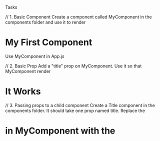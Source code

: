 Tasks

// 1. Basic Component
Create a component called MyComponent in the components folder and use it to render 
<h1>My First Component</h1>
Use MyComponent in App.js

// 2. Basic Prop
Add a "title" prop on MyComponent. Use it so that MyComponent render <h1>It Works</h1>

// 3. Passing props to a child component
Create a Title component in the components folder. It should take one prop named title.
Replace the <h1> in MyComponent with the <Title> component. It should still render "It Works" in the browser. Remember to pass the prop from MyComponent to Title.

// 4. Children prop
Create a Wrapper component in the components folder
Return <section></section> from this component
Use this in App.js
Make it possible to render children between the <Wrapper></Wrapper> component. Use (props.children) in the <Wrapper> component.

Ex. <Wrapper><Title title="Test" /></Wrapper> should render the content of <Title>

// 5. Styling
Add (className='flex') to the <section> in <Wrapper> to flex the items on <Wrapper>. Add necessary styling in the styles.scss

// 6. Lists
Create an array const food = ['Pizza', 'Hamburger', 'Coke'];
Render this list inside App.js. Use <ul><li></li></ul> and food.map()
Remember to add a key to <li>.
All of this should be inside the return ().

// 7. Lists Component
Create a Food component in the components folder.
Replace the list create above with this component. The browser should still render the list.
Remember to add "food"-prop to the <Food> component and send the food array as prop.

// 8. Event
Add a <button> to App.js
Listen to click-event on this button.
console.log("Clicked") when clicking the button.

// 9. Input
Add an input field to App.js
Listen to change-event on this field
console.log("change") when writing in this input.

// 10. Make the input field controlled (state)
Use useState to store the input value. And add the value={state} to the input field to make it (controlled).

// 11. Combine the button and input
When clicking the button above alert (or console.log) the content of the inputfield.

// 12. Refactor (move) button and input
Create an Alert component in the components folder
Use this in App.js
Move the <input>, <button> and state from above to this component

// 13. Callback (lift state) (sending a functions as a prop)

Add const [inputValue, setInputValue] = useState('') in App.js.
Add <p>{inputValue}</p> to App.js

Send setInputValue function as a prop to <Alert> from App.js.

By using this prop you should be able to update the value of inputValue in App.js, when we are writing in the <input> inside <Alert>. You can now remove the internal in <Alert>.

// Optional but very important
// 14. Multiple states (condition)

Only show the content of inputValue when the button inside <Alert> is clicked.

When clicking the button in <Alert> the value of inputValue should be what is written in the <input> inside the <Alert>.

To do this you must have state (isClicked) in App.js that is updated when the button is clicked (true / false). The function that we use to update this state must be sent to <Alert> so we can update / read its value.

Use conditional around the <p>{inputValue}</p> to only write out the message when the button is clicked. Remove the value if we click the button another time.

